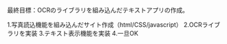 最終目標：OCRのライブラリを組み込んだテキストアプリの作成。

1.写真読込機能を組み込んだサイト作成（html/CSS/javascript）
2.OCRライブラリを実装
3.テキスト表示機能を実装
4.一旦OK
